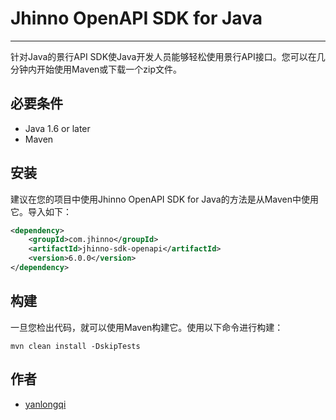 # Jhinno OpenAPI SDK for Java

---

针对Java的景行API SDK使Java开发人员能够轻松使用景行API接口。您可以在几分钟内开始使用Maven或下载一个zip文件。

## 必要条件

- Java 1.6 or later
- Maven

## 安装

建议在您的项目中使用Jhinno OpenAPI SDK for Java的方法是从Maven中使用它。导入如下：

```xml
<dependency>
    <groupId>com.jhinno</groupId>
    <artifactId>jhinno-sdk-openapi</artifactId>
    <version>6.0.0</version>
</dependency>
```

## 构建
一旦您检出代码，就可以使用Maven构建它。使用以下命令进行构建：
```shell
mvn clean install -DskipTests
```

## 作者
 - [yanlongqi](https://github.com/yanlongqi)